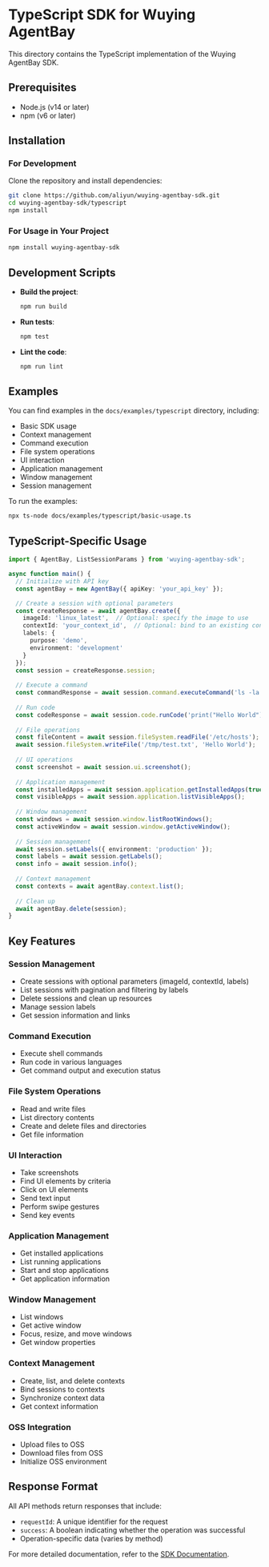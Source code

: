 # TypeScript SDK for Wuying AgentBay

This directory contains the TypeScript implementation of the Wuying AgentBay SDK.

## Prerequisites

- Node.js (v14 or later)
- npm (v6 or later)

## Installation

### For Development

Clone the repository and install dependencies:

```bash
git clone https://github.com/aliyun/wuying-agentbay-sdk.git
cd wuying-agentbay-sdk/typescript
npm install
```

### For Usage in Your Project

```bash
npm install wuying-agentbay-sdk
```

## Development Scripts

- **Build the project**:
  ```bash
  npm run build
  ```

- **Run tests**:
  ```bash
  npm test
  ```

- **Lint the code**:
  ```bash
  npm run lint
  ```

## Examples

You can find examples in the `docs/examples/typescript` directory, including:

- Basic SDK usage
- Context management
- Command execution
- File system operations
- UI interaction
- Application management
- Window management
- Session management

To run the examples:

```bash
npx ts-node docs/examples/typescript/basic-usage.ts
```

## TypeScript-Specific Usage

```typescript
import { AgentBay, ListSessionParams } from 'wuying-agentbay-sdk';

async function main() {
  // Initialize with API key
  const agentBay = new AgentBay({ apiKey: 'your_api_key' });

  // Create a session with optional parameters
  const createResponse = await agentBay.create({
    imageId: 'linux_latest',  // Optional: specify the image to use
    contextId: 'your_context_id',  // Optional: bind to an existing context
    labels: {
      purpose: 'demo',
      environment: 'development'
    }
  });
  const session = createResponse.session;
  
  // Execute a command
  const commandResponse = await session.command.executeCommand('ls -la');
  
  // Run code
  const codeResponse = await session.code.runCode('print("Hello World")', 'python');
  
  // File operations
  const fileContent = await session.fileSystem.readFile('/etc/hosts');
  await session.fileSystem.writeFile('/tmp/test.txt', 'Hello World');
  
  // UI operations
  const screenshot = await session.ui.screenshot();
  
  // Application management
  const installedApps = await session.application.getInstalledApps(true, false, true);
  const visibleApps = await session.application.listVisibleApps();
  
  // Window management
  const windows = await session.window.listRootWindows();
  const activeWindow = await session.window.getActiveWindow();
  
  // Session management
  await session.setLabels({ environment: 'production' });
  const labels = await session.getLabels();
  const info = await session.info();
  
  // Context management
  const contexts = await agentBay.context.list();
  
  // Clean up
  await agentBay.delete(session);
}
```

## Key Features

### Session Management

- Create sessions with optional parameters (imageId, contextId, labels)
- List sessions with pagination and filtering by labels
- Delete sessions and clean up resources
- Manage session labels
- Get session information and links

### Command Execution

- Execute shell commands
- Run code in various languages
- Get command output and execution status

### File System Operations

- Read and write files
- List directory contents
- Create and delete files and directories
- Get file information

### UI Interaction

- Take screenshots
- Find UI elements by criteria
- Click on UI elements
- Send text input
- Perform swipe gestures
- Send key events

### Application Management

- Get installed applications
- List running applications
- Start and stop applications
- Get application information

### Window Management

- List windows
- Get active window
- Focus, resize, and move windows
- Get window properties

### Context Management

- Create, list, and delete contexts
- Bind sessions to contexts
- Synchronize context data
- Get context information

### OSS Integration

- Upload files to OSS
- Download files from OSS
- Initialize OSS environment

## Response Format

All API methods return responses that include:

- `requestId`: A unique identifier for the request
- `success`: A boolean indicating whether the operation was successful
- Operation-specific data (varies by method)

For more detailed documentation, refer to the [SDK Documentation](../docs/README.md).
